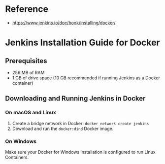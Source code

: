 
# Reference

* https://www.jenkins.io/doc/book/installing/docker/


# Jenkins Installation Guide for Docker

## Prerequisites

- 256 MB of RAM
- 1 GB of drive space (10 GB recommended if running Jenkins as a Docker container)

## Downloading and Running Jenkins in Docker

### On macOS and Linux

1. Create a bridge network in Docker: `docker network create jenkins`
2. Download and run the `docker:dind` Docker image.

### On Windows

Make sure your Docker for Windows installation is configured to run Linux Containers.

